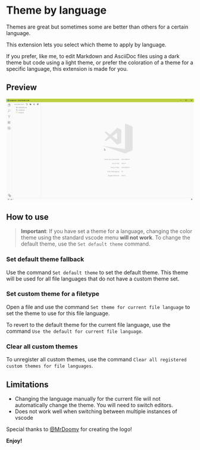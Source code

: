 # Theme by language

Themes are great but sometimes some are better than others for a certain language.

This extension lets you select which theme to apply by language.

If you prefer, like me, to edit Markdown and AsciiDoc files using a dark theme but code using a light theme, or prefer the coloration of a theme for a specific language, this extension is made for you.

## Preview

![Preview](/images/preview.gif)

## How to use

> **Important**: If you have set a theme for a language, changing the color theme using the standard vscode menu **will not work**. To change the default theme, use the `Set default theme` command.

### Set default theme fallback

Use the command `Set default theme` to set the default theme.
This theme will be used for all file languages that do not have a custom theme set.

### Set custom theme for a filetype

Open a file and use the command `Set theme for current file language` to set the theme to use for this file language.

To revert to the default theme for the current file language, use the command `Use the default for current file language`.

### Clear all custom themes

To unregister all custom themes, use the command `Clear all registered custom themes for file languages`.

## Limitations

- Changing the language manually for the current file will not automatically change the theme. You will need to switch editors.
- Does not work well when switching between multiple instances of vscode

Special thanks to [@MrDoomy](https://github.com/MrDoomy) for creating the logo!

**Enjoy!**